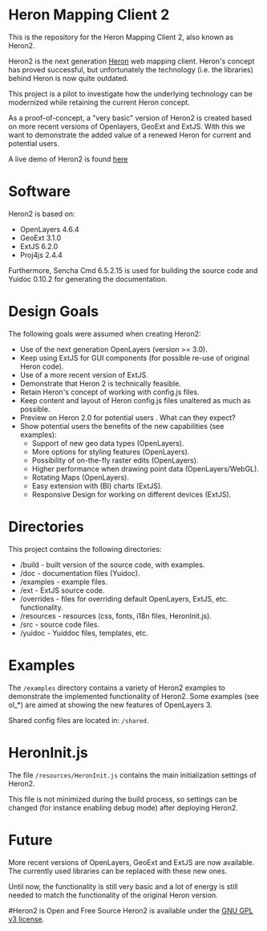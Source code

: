 # Heron Mapping Client 2
This is the repository for the Heron Mapping Client 2, also known as Heron2.

Heron2 is the next generation [Heron](https://heron-mc.org/) web mapping client.
Heron's concept has proved successful, but unfortunately the
technology (i.e. the libraries) behind Heron is now quite outdated.

This project is a pilot to investigate how the underlying technology can be 
modernized while retaining the current Heron concept.

As a proof-of-concept, a "very basic" version of Heron2 is created based on more
recent versions of Openlayers, GeoExt and ExtJS. With this we want to demonstrate the
added value of a renewed Heron for current and potential users.

A live demo of Heron2 is found [here](http://195.201.113.200/heron2/examples/)

# Software
Heron2 is based on:
* OpenLayers 4.6.4
* GeoExt 3.1.0
* ExtJS 6.2.0
* Proj4js 2.4.4

Furthermore, Sencha Cmd 6.5.2.15 is used for building the source code and Yuidoc 0.10.2 for
generating the documentation.

# Design Goals
The following goals were assumed when creating Heron2:
* Use of the next generation OpenLayers (version >= 3.0).
* Keep using ExtJS for GUI components (for possible re-use of original Heron code).
* Use of a more recent version of ExtJS.
* Demonstrate that Heron 2 is technically feasible.
* Retain Heron's concept of working with config.js files.
* Keep content and layout of Heron config.js files unaltered as much as possible.
* Preview on Heron 2.0 for potential users . What can they expect?
* Show potential users the benefits of the new capabilities (see examples):
  * Support of new geo data types (OpenLayers).
  * More options for styling features (OpenLayers).
  * Possibility of on-the-fly raster edits (OpenLayers).
  * Higher performance when drawing point data (OpenLayers/WebGL).
  * Rotating Maps (OpenLayers).
  * Easy extension with (BI) charts (ExtJS).
  * Responsive Design for working on different devices (ExtJS).

# Directories
This project contains the following directories:
* /build - built version of the source code, with examples.
* /doc - documentation files (Yuidoc).
* /examples - example files.
* /ext - ExtJS source code.
* /overrides - files for overriding default OpenLayers, ExtJS, etc. functionality.
* /resources - resources (css, fonts, i18n files, HeronInit.js).
* /src - source code files.
* /yuidoc - Yuiddoc files, templates, etc.

# Examples
The `/examples` directory contains a variety of Heron2 examples to demonstrate the
implemented functionality of Heron2. Some examples (see ol_*) are aimed at 
showing the new features of OpenLayers 3.

Shared config files are located in: `/shared`.

# HeronInit.js
The file `/resources/HeronInit.js` contains the main initialization settings of Heron2.

This file is not minimized during the build process, so settings can be changed
(for instance enabling debug mode) after deploying Heron2.

# Future
More recent versions of OpenLayers, GeoExt and ExtJS are now available. 
The currently used libraries can be replaced with these new ones.

Until now, the functionality is still very basic and a lot of energy is still needed
to match the functionality of the original Heron version.

#Heron2 is Open and Free Source
Heron2 is available under the [GNU GPL v3 license](https://www.gnu.org/licenses/gpl-3.0.html).